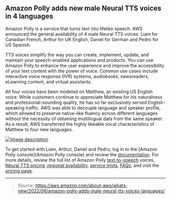 ## Amazon Polly adds new male Neural TTS voices in 4 languages

Amazon Polly is a service that turns text into lifelike speech. AWS announced the general availability of 4 male Neural TTS voices: Liam for Canadian French, Arthur for UK English, Daniel for German and Pedro for US Spanish.

TTS voices simplify the way you can create, implement, update, and maintain your speech-enabled applications and products. You can use Amazon Polly to enhance the user experience and improve the accessibility of your text content with the power of voice. Common use cases include interactive voice response (IVR) systems, audiobooks, newsreaders, eLearning content, and virtual assistants. 

All four voices have been modeled on Matthew, an existing US English voice. While customers continue to appreciate Matthew for his naturalness and professional-sounding quality, he has so far exclusively served English-speaking traffic. AWS was able to decouple language and speaker profile, which allowed to preserve native-like fluency across different languages without the necessity of obtaining multilingual data from the same speaker. As a result, AWS transferred the highly likeable vocal characteristics of Matthew to four new languages.

[![Image description](https://dev-to-uploads.s3.amazonaws.com/uploads/articles/r71m2wk06x3ib803b96l.png)](https://serverspace.io/ref/466650)

To get started with Liam, Arthur, Daniel and Pedro, log in to the [Amazon Polly console](Amazon Polly console) and review the [documentation](https://docs.aws.amazon.com/polly/latest/dg/what-is.html). For more details, review the full list of Amazon Polly [text-to-speech](https://docs.aws.amazon.com/polly/latest/dg/voicelist.html) voices, [Neural TTS pricing](https://aws.amazon.com/polly/pricing/) ,[regional availability](https://docs.aws.amazon.com/polly/latest/dg/NTTS-main.html#ntts-regions), [service limits](https://docs.aws.amazon.com/polly/latest/dg/limits.html), [FAQs](https://aws.amazon.com/polly/faqs/), and visit the [pricing page](https://aws.amazon.com/polly/pricing/).

---

> Source: https://aws.amazon.com/about-aws/whats-new/2022/06/amazon-polly-adds-male-neural-tts-voices-languages/